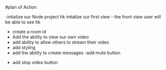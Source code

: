 #plan of Action

-intialize our Node project tik
intialize our first view - the front view user will be able to see tik

- create a room id
- Add the ability to view our own video
- add ability to allow others to stream their video
- add styling
- add the ability to create messages
  -add mute button

* add stop video button
